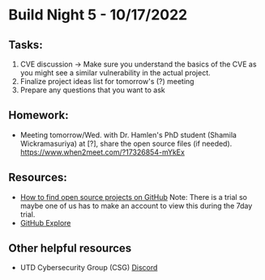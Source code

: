 # Build Night 5 - 10/17/2022


## Tasks:
1) CVE discussion -> Make sure you understand the basics of the CVE as you might see a similar vulnerability in the actual project.
2) Finalize project ideas list for tomorrow's (?) meeting 
3) Prepare any questions that you want to ask

## Homework:
- Meeting tomorrow/Wed. with Dr. Hamlen's PhD student (Shamila Wickramasuriya) at [?], share the open source files (if needed). https://www.when2meet.com/?17326854-mYkEx


## Resources:
- [How to find open source projects on GitHub](https://teamtreehouse.com/library/github-basics/how-to-find-an-open-source-project)
Note: There is a trial so maybe one of us has to make an account to view this during the 7day trial.
- [GitHub Explore](https://github.com/explore)

## Other helpful resources
- UTD Cybersecurity Group (CSG) [Discord](https://discord.gg/25g6jPcAuA)

